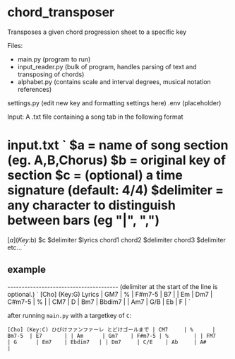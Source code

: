 # chord_transposer
Transposes a given chord progression sheet to a specific key 

Files:
* main.py (program to run)
* input_reader.py (bulk of program, handles parsing of text and transposing of chords)
* alphabet.py (contains scale and interval degrees, musical notation references)

settings.py (edit new key and formatting settings here)
.env (placeholder)


Input: A .txt file containing a song tab in the following format

input.txt
  `
  $a = name of song section (eg. A,B,Chorus)
  $b = original key of section
  $c = (optional) a time signature (default: 4/4)
  $delimiter = any character to distinguish between bars (eg "|", ",")
  =====================================================
  [$a] (Key:$b)
  $c $delimiter $lyrics
  chord1 chord2 $delimiter chord3 $delimiter etc...
  `

<h2>example</h2>
---------------------------------------
(delimiter at the start of the line is optional.)
`
[Cho] (Key:G) Lyrics
| GM7     | %      | F#m7-5 | B7       |
| Em      | Dm7    | C#m7-5 | %        |
| CM7     | D      | Bm7    | Bbdim7   |
| Am7     | G/B    | Eb     | F        |
`

after running `main.py` with a targetkey of `C`: 

`
[Cho] (Key:C) ひびけファンファーレ とどけゴールまで
| CM7     | %      | Bm7-5  | E7       |
| Am      | Gm7    | F#m7-5 | %        |
| FM7     | G      | Em7    | Ebdim7   |
| Dm7     | C/E    | Ab     | A#       |
`
